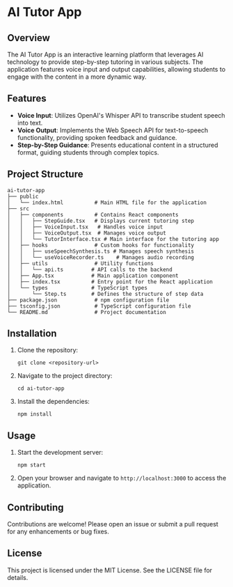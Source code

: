 # AI Tutor App

## Overview
The AI Tutor App is an interactive learning platform that leverages AI technology to provide step-by-step tutoring in various subjects. The application features voice input and output capabilities, allowing students to engage with the content in a more dynamic way.

## Features
- **Voice Input**: Utilizes OpenAI's Whisper API to transcribe student speech into text.
- **Voice Output**: Implements the Web Speech API for text-to-speech functionality, providing spoken feedback and guidance.
- **Step-by-Step Guidance**: Presents educational content in a structured format, guiding students through complex topics.

## Project Structure
```
ai-tutor-app
├── public
│   └── index.html          # Main HTML file for the application
├── src
│   ├── components          # Contains React components
│   │   ├── StepGuide.tsx   # Displays current tutoring step
│   │   ├── VoiceInput.tsx   # Handles voice input
│   │   ├── VoiceOutput.tsx  # Manages voice output
│   │   └── TutorInterface.tsx # Main interface for the tutoring app
│   ├── hooks               # Custom hooks for functionality
│   │   ├── useSpeechSynthesis.ts # Manages speech synthesis
│   │   └── useVoiceRecorder.ts    # Manages audio recording
│   ├── utils               # Utility functions
│   │   └── api.ts         # API calls to the backend
│   ├── App.tsx            # Main application component
│   ├── index.tsx          # Entry point for the React application
│   └── types              # TypeScript types
│       └── Step.ts        # Defines the structure of step data
├── package.json            # npm configuration file
├── tsconfig.json           # TypeScript configuration file
└── README.md               # Project documentation
```

## Installation
1. Clone the repository:
   ```
   git clone <repository-url>
   ```
2. Navigate to the project directory:
   ```
   cd ai-tutor-app
   ```
3. Install the dependencies:
   ```
   npm install
   ```

## Usage
1. Start the development server:
   ```
   npm start
   ```
2. Open your browser and navigate to `http://localhost:3000` to access the application.

## Contributing
Contributions are welcome! Please open an issue or submit a pull request for any enhancements or bug fixes.

## License
This project is licensed under the MIT License. See the LICENSE file for details.